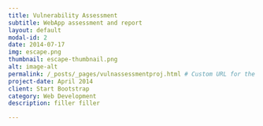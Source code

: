 ```yaml
---
title: Vulnerability Assessment
subtitle: WebApp assessment and report
layout: default
modal-id: 2
date: 2014-07-17
img: escape.png
thumbnail: escape-thumbnail.png
alt: image-alt
permalink: /_posts/_pages/vulnassessmentproj.html # Custom URL for the post
project-date: April 2014
client: Start Bootstrap
category: Web Development
description: filler filler

---
```

